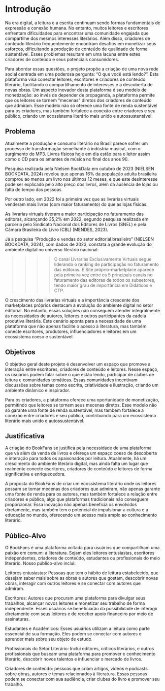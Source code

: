 # Introdução

Na era digital, a leitura e a escrita continuam sendo formas fundamentais de expressão e conexão humana. No entanto, muitos leitores e escritores enfrentam dificuldades para encontrar uma comunidade engajada que compartilhe dos mesmos interesses literários. Além disso, criadores de conteúdo literário frequentemente encontram desafios em monetizar seus esforços, dificultando a produção de conteúdo de qualidade de forma sustentável. Esses problemas resultam em uma lacuna entre estes criadores de conteúdo e seus potenciais consumidores.

Para abordar essas questões, o projeto propõe a criação de uma nova rede social centrada em uma poderosa pergunta: “O que você está lendo?”. Esta plataforma visa conectar leitores, escritores e criadores de conteúdo literário, facilitando o compartilhamento de interesses e a descoberta de novas obras.
Um aspecto inovador desta plataforma é seu modelo de monetização: ao invés de depender de propaganda, a plataforma permite que os leitores se tornem "mecenas" diretos dos criadores de conteúdo que admiram. Esse modelo não só oferece uma fonte de renda sustentável para os criadores, mas também fortalece a conexão entre criadores e seu público, criando um ecossistema literário mais unido e autossustentável.

## Problema

Atualmente a produção e consumo literário no Brasil parece sofrer um processo de transformação semelhante à indústria musical, com o surgimento do MP3. Livros físicos hoje em dia estão para o leitor assim como o CD para os amantes de música no final dos anos 90.

Pesquisa realizada pela Nielsen BookData em outubro de 2023 (NIELSEN BOOKDATA, 2024) revelou que apenas 16% da população adulta brasileira comprou ao menos um livro nos últimos 12 meses, e que este desinteresse pode ser explicado pelo alto preço dos livros, além da ausência de lojas ou falta de tempo das pessoas.

Por outro lado, em 2022 foi a primeira vez que as livrarias virtuais venderam mais livros (com maior faturamento) do que as lojas físicas.

As livrarias virtuais tiveram a maior participação no faturamento das editoras, alcançando 35,2% em 2022, segundo pesquisa realizada em parceria pelo Sindicato Nacional dos Editores de Livros (SNEL) e pela Câmara Brasileira do Livro (CBL) (MENDES, 2023).

Já a pesquisa “Produção e vendas do setor editorial brasileiro” (NIELSEN BOOKDATA, 2024), com dados de 2023, constata a grande evolução do ambiente digital no universo literário nacional:

>>>>O canal Livrarias Exclusivamente Virtuais segue liderando o ranking de participação no faturamento das editoras. E Site próprio-marketplace aparece pela primeira vez entre os 5 principais canais no faturamento das editoras de todos os subsetores, tendo maior grau de importância em Didáticos e CTP.

O crescimento das livrarias virtuais e a importância crescente dos marketplaces próprios destacam a evolução do ambiente digital no setor editorial. No entanto, essas soluções não conseguem atender integralmente às necessidades de autores, leitores e outros participantes da cadeia produtiva literária.
Este cenário aponta para a necessidade de uma plataforma que não apenas facilite o acesso à literatura, mas também conecte escritores, produtores, influenciadores e leitores em um ecossistema coeso e sustentável.

## Objetivos

O objetivo geral deste projeto é desenvolver um espaço que promove a interação entre escritores, criadores de conteúdo e leitores. Nesse espaço, os usuários podem falar sobre o que estão lendo, participar de clubes de leitura e comunidades temáticas. Essas comunidades incentivam discussões sobre temas como escrita, criatividade e ilustração, criando um ambiente dinâmico e inspirador.

Para os criadores, a plataforma oferece uma oportunidade de monetização, permitindo que leitores se tornem seus mecenas diretos. Esse modelo não só garante uma fonte de renda sustentável, mas também fortalece a conexão entre criadores e seu público, contribuindo para um ecossistema literário mais unido e autossustentável.

## Justificativa

A criação do BookFans se justifica pela necessidade de uma plataforma que vá além da venda de livros e ofereça um espaço coeso de descoberta e interação para todos os apaixonados por leitura. Atualmente, há um crescimento do ambiente literário digital, mas ainda falta um lugar que realmente conecte escritores, criadores de conteúdo e leitores de forma significativa e enriquecedora.

A proposta do BookFans de criar um ecossistema literário onde os leitores possam se tornar mecenas dos criadores que admiram, não apenas garante uma fonte de renda para os autores, mas também fortalece a relação entre criadores e público, algo que plataformas tradicionais não conseguem proporcionar. Essa inovação não apenas beneficia os envolvidos diretamente, mas também tem o potencial de impulsionar a cultura e a educação no mundo, oferecendo um acesso mais amplo ao conhecimento literário.

## Público-Alvo

O BookFans é uma plataforma voltada para usuários que compartilham uma paixão em comum: a literatura. Sejam eles leitores entusiastas, escritores independentes, criadores de conteúdo, estudantes ou profissionais do meio literário. Nosso público-alvo inclui:

Leitores entusiastas: Pessoas que tem o hábito de leitura estabelecido, que desejam saber mais sobre as obras e autores que gostam, descobrir novas obras, interagir com outros leitores e se conectar com autores que admiram.

Escritores: Autores que procuram uma plataforma para divulgar seus trabalhos, alcançar novos leitores e monetizar seu trabalho de forma independente. Esses usuários se beneficiarão da possibilidade de interagir diretamente com seus leitores e de receber apoio financeiro por meio de assinaturas.

Estudantes e Acadêmicos: Esses usuários utilizam a leitura como parte essencial de sua formação. Eles podem se conectar com autores e aprender mais sobre seu objeto de estudo.

Profissionais do Setor Literário: Inclui editores, críticos literários, e outros profissionais que buscam uma plataforma para promover o conhecimento literário, descobrir novos talentos e influenciar o mercado de livros.

Criadores de conteúdo: pessoas que criam artigos, vídeos e podcasts sobre obras, autores e temas relacionados à literatura. Essas pessoas podem se conectar com sua audiência, criar clubes do livro e promover seu trabalho.

